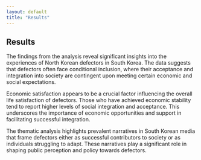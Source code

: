```yaml
---
layout: default
title: "Results"
---
```


<div class="content-section bg-light">
  <div class="container">
    <h2>Results</h2>
    <p>
      The findings from the analysis reveal significant insights into the experiences of North Korean defectors in South Korea. The data suggests that defectors often face conditional inclusion, where their acceptance and integration into society are contingent upon meeting certain economic and social expectations.
    </p>
    <p>
      Economic satisfaction appears to be a crucial factor influencing the overall life satisfaction of defectors. Those who have achieved economic stability tend to report higher levels of social integration and acceptance. This underscores the importance of economic opportunities and support in facilitating successful integration.
    </p>
    <p>
      The thematic analysis highlights prevalent narratives in South Korean media that frame defectors either as successful contributors to society or as individuals struggling to adapt. These narratives play a significant role in shaping public perception and policy towards defectors.
    </p>
  </div>
</div>

